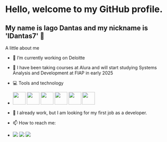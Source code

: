# Hello, welcome to my GitHub profile.
## My name is Iago Dantas and my nickname is 'IDantas7' 👋

A little about me

- 🔭 I’m currently working on Deloitte
- 🌱 I have been taking courses at Alura and will start studying Systems Analysis and Development at FIAP in early 2025
- 💻 Tools and technology
- <img loading='lazy' src="https://cdn.jsdelivr.net/gh/devicons/devicon@latest/icons/html5/html5-original-wordmark.svg" width="40" height="40"/>         <img loading='lazy' src="https://cdn.jsdelivr.net/gh/devicons/devicon@latest/icons/css3/css3-original-wordmark.svg" width="40" height="40"/>         <img loading='lazy' src="https://cdn.jsdelivr.net/gh/devicons/devicon@latest/icons/javascript/javascript-original.svg" width="40" height="40"/>         <img loading='lazy' src="https://cdn.jsdelivr.net/gh/devicons/devicon@latest/icons/nodejs/nodejs-original-wordmark.svg" width="40" height="40" />         <img src="https://cdn.jsdelivr.net/gh/devicons/devicon@latest/icons/python/python-original-wordmark.svg" width="40" height="40"/>         <img loading="lazy" src="https://cdn.jsdelivr.net/gh/devicons/devicon@latest/icons/git/git-original.svg" width="40" height="40"/>
         
- 👯 I already work, but I am looking for my first job as a developer.
- 📫 How to reach me:
- <div>
  <a href='https://www.instagram.com/iaagodantas/' target="_blank"><img loading="lazy" src="https://img.shields.io/badge/-Instagram-%23E4405F?style=for-the-badge&logo=instagram&logoColor=white" target="_blank"></a>    <a href="https://www.linkedin.com/in/iago-dantas-6380a31b5/" target="_blank"><img loading="lazy" src="https://img.shields.io/badge/-LinkedIn-%230077B5?style=for-the-badge&logo=linkedin&logoColor=white" target="_blank"></a>    <a href = "mailto:contato@iagodantas8955@gmail.com"><img loading="lazy" src="https://img.shields.io/badge/Gmail-D14836?style=for-the-badge&logo=gmail&logoColor=white" target="_blank"></a>  
</div>
